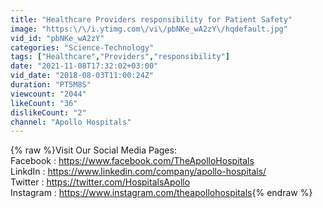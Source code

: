 ```yaml
---
title: "Healthcare Providers responsibility for Patient Safety"
image: "https:\/\/i.ytimg.com\/vi\/pbNKe_wA2zY\/hqdefault.jpg"
vid_id: "pbNKe_wA2zY"
categories: "Science-Technology"
tags: ["Healthcare","Providers","responsibility"]
date: "2021-11-08T17:32:02+03:00"
vid_date: "2018-08-03T11:00:24Z"
duration: "PT5M8S"
viewcount: "2044"
likeCount: "36"
dislikeCount: "2"
channel: "Apollo Hospitals"
---
```

{% raw %}Visit Our Social Media Pages:<br />Facebook : <a rel="nofollow" target="blank" href="https://www.facebook.com/TheApolloHospitals">https://www.facebook.com/TheApolloHospitals</a><br />LinkdIn : <a rel="nofollow" target="blank" href="https://www.linkedin.com/company/apollo-hospitals/">https://www.linkedin.com/company/apollo-hospitals/</a><br />Twitter : <a rel="nofollow" target="blank" href="https://twitter.com/HospitalsApollo">https://twitter.com/HospitalsApollo</a><br />Instagram : <a rel="nofollow" target="blank" href="https://www.instagram.com/theapollohospitals">https://www.instagram.com/theapollohospitals</a>{% endraw %}

